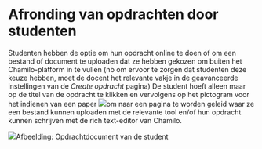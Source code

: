 # Afronding van opdrachten door studenten

Studenten hebben de optie om hun opdracht online te doen of om een bestand of document te uploaden dat ze hebben gekozen om buiten het Chamilo-platform in te vullen (nb om ervoor te zorgen dat studenten deze keuze hebben, moet de docent het relevante vakje in de geavanceerde instellingen van de *Create opdracht* pagina) De student hoeft alleen maar op de titel van de opdracht te klikken en vervolgens op het pictogram voor het indienen van een paper ![](../../.gitbook/assets/graphics68%20%281%29.png)om naar een pagina te worden geleid waar ze een bestand kunnen uploaden met de relevante tool en/of hun opdracht kunnen schrijven met de rich text-editor van Chamilo.

![](../../.gitbook/assets/graphics70%20%281%29.png)Afbeelding: Opdrachtdocument van de student
